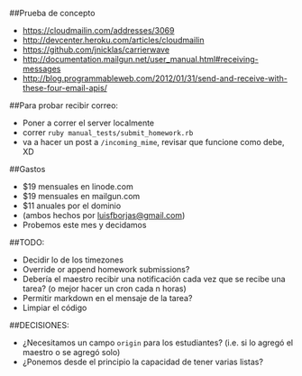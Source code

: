 ##Prueba de concepto

* <https://cloudmailin.com/addresses/3069>
* <http://devcenter.heroku.com/articles/cloudmailin>
* <https://github.com/jnicklas/carrierwave>
* <http://documentation.mailgun.net/user_manual.html#receiving-messages>
* <http://blog.programmableweb.com/2012/01/31/send-and-receive-with-these-four-email-apis/>

##Para probar recibir correo:

* Poner a correr el server localmente
* correr `ruby manual_tests/submit_homework.rb`
* va a hacer un post a `/incoming_mime`, revisar que funcione como debe,
  XD

##Gastos

* $19 mensuales en linode.com
* $19 mensuales en mailgun.com
* $11 anuales por el dominio
* (ambos hechos por luisfborjas@gmail.com)
* Probemos este mes y decidamos

##TODO:

* Decidir lo de los timezones
* Override or append homework submissions?
* Debería el maestro recibir una notificación cada vez que se recibe una tarea? (o mejor hacer un cron cada n horas)
* Permitir markdown en el mensaje de la tarea?
* Limpiar el código

##DECISIONES:

* ¿Necesitamos un campo `origin` para los estudiantes? (i.e. si lo agregó el maestro o se agregó solo)
* ¿Ponemos desde el principio la capacidad de tener varias listas?
